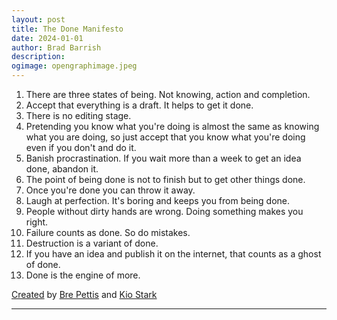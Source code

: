 ```yaml
---
layout: post
title: The Done Manifesto
date: 2024-01-01
author: Brad Barrish
description:
ogimage: opengraphimage.jpeg
---
```


1. There are three states of being. Not knowing, action and completion.
2. Accept that everything is a draft. It helps to get it done.
3. There is no editing stage.
4. Pretending you know what you're doing is almost the same as knowing what you are doing, so just accept that you know what you're doing even if you don't and do it.
5. Banish procrastination. If you wait more than a week to get an idea done, abandon it.
6. The point of being done is not to finish but to get other things done.
7. Once you're done you can throw it away.
8. Laugh at perfection. It's boring and keeps you from being done.
9. People without dirty hands are wrong. Doing something makes you right.
10. Failure counts as done. So do mistakes.
11. Destruction is a variant of done.
12. If you have an idea and publish it on the internet, that counts as a ghost of done.
13. Done is the engine of more.

[Created](https://medium.com/@bre/the-cult-of-done-manifesto-724ca1c2ff13#.9lddqeluy) by [Bre Pettis](http://www.brepettis.com/) and [Kio Stark](http://www.kiostark.com/)

---


